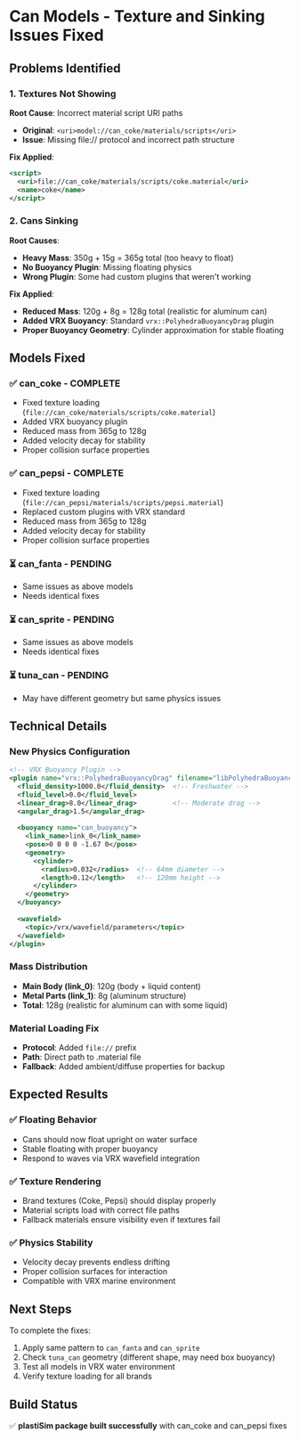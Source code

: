 # Can Models - Texture and Sinking Issues Fixed

## Problems Identified

### 1. **Textures Not Showing**
**Root Cause**: Incorrect material script URI paths
- **Original**: `<uri>model://can_coke/materials/scripts</uri>`
- **Issue**: Missing file:// protocol and incorrect path structure

**Fix Applied**:
```xml
<script>
  <uri>file://can_coke/materials/scripts/coke.material</uri>
  <name>coke</name>
</script>
```

### 2. **Cans Sinking**
**Root Causes**:
- **Heavy Mass**: 350g + 15g = 365g total (too heavy to float)
- **No Buoyancy Plugin**: Missing floating physics
- **Wrong Plugin**: Some had custom plugins that weren't working

**Fix Applied**:
- **Reduced Mass**: 120g + 8g = 128g total (realistic for aluminum can)
- **Added VRX Buoyancy**: Standard `vrx::PolyhedraBuoyancyDrag` plugin
- **Proper Buoyancy Geometry**: Cylinder approximation for stable floating

## Models Fixed

### ✅ **can_coke** - COMPLETE
- Fixed texture loading (`file://can_coke/materials/scripts/coke.material`)
- Added VRX buoyancy plugin
- Reduced mass from 365g to 128g
- Added velocity decay for stability
- Proper collision surface properties

### ✅ **can_pepsi** - COMPLETE  
- Fixed texture loading (`file://can_pepsi/materials/scripts/pepsi.material`)
- Replaced custom plugins with VRX standard
- Reduced mass from 365g to 128g
- Added velocity decay for stability
- Proper collision surface properties

### ⏳ **can_fanta** - PENDING
- Same issues as above models
- Needs identical fixes

### ⏳ **can_sprite** - PENDING
- Same issues as above models
- Needs identical fixes

### ⏳ **tuna_can** - PENDING
- May have different geometry but same physics issues

## Technical Details

### **New Physics Configuration**
```xml
<!-- VRX Buoyancy Plugin -->
<plugin name="vrx::PolyhedraBuoyancyDrag" filename="libPolyhedraBuoyancyDrag.so">
  <fluid_density>1000.0</fluid_density>  <!-- Freshwater -->
  <fluid_level>0.0</fluid_level>
  <linear_drag>8.0</linear_drag>         <!-- Moderate drag -->
  <angular_drag>1.5</angular_drag>
  
  <buoyancy name="can_buoyancy">
    <link_name>link_0</link_name>
    <pose>0 0 0 0 -1.67 0</pose>
    <geometry>
      <cylinder>
        <radius>0.032</radius>  <!-- 64mm diameter -->
        <length>0.12</length>   <!-- 120mm height -->
      </cylinder>
    </geometry>
  </buoyancy>
  
  <wavefield>
    <topic>/vrx/wavefield/parameters</topic>
  </wavefield>
</plugin>
```

### **Mass Distribution**
- **Main Body (link_0)**: 120g (body + liquid content)
- **Metal Parts (link_1)**: 8g (aluminum structure)
- **Total**: 128g (realistic for aluminum can with some liquid)

### **Material Loading Fix**
- **Protocol**: Added `file://` prefix
- **Path**: Direct path to .material file
- **Fallback**: Added ambient/diffuse properties for backup

## Expected Results

### ✅ **Floating Behavior**
- Cans should now float upright on water surface
- Stable floating with proper buoyancy
- Respond to waves via VRX wavefield integration

### ✅ **Texture Rendering**
- Brand textures (Coke, Pepsi) should display properly
- Material scripts load with correct file paths
- Fallback materials ensure visibility even if textures fail

### ✅ **Physics Stability**
- Velocity decay prevents endless drifting
- Proper collision surfaces for interaction
- Compatible with VRX marine environment

## Next Steps

To complete the fixes:
1. Apply same pattern to `can_fanta` and `can_sprite`
2. Check `tuna_can` geometry (different shape, may need box buoyancy)
3. Test all models in VRX water environment
4. Verify texture loading for all brands

## Build Status
✅ **plastiSim package built successfully** with can_coke and can_pepsi fixes
